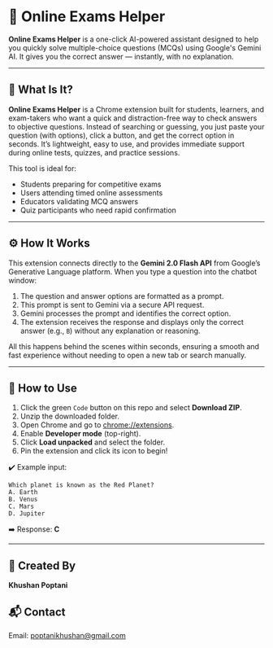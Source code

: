 <h1>📘 Online Exams Helper</h1>

<p><strong>Online Exams Helper</strong> is a one-click AI-powered assistant designed to help you quickly solve multiple-choice questions (MCQs) using Google's Gemini AI. It gives you the correct answer — instantly, with no explanation.</p>

<hr>

<h2>🧠 What Is It?</h2>

<p>
<strong>Online Exams Helper</strong> is a Chrome extension built for students, learners, and exam-takers who want a quick and distraction-free way to check answers to objective questions.
Instead of searching or guessing, you just paste your question (with options), click a button, and get the correct option in seconds.
It’s lightweight, easy to use, and provides immediate support during online tests, quizzes, and practice sessions.
</p>

<p>This tool is ideal for:</p>
<ul>
  <li>Students preparing for competitive exams</li>
  <li>Users attending timed online assessments</li>
  <li>Educators validating MCQ answers</li>
  <li>Quiz participants who need rapid confirmation</li>
</ul>

<hr>

<h2>⚙️ How It Works</h2>

<p>
This extension connects directly to the <strong>Gemini 2.0 Flash API</strong> from Google’s Generative Language platform. When you type a question into the chatbot window:
</p>

<ol>
  <li>The question and answer options are formatted as a prompt.</li>
  <li>This prompt is sent to Gemini via a secure API request.</li>
  <li>Gemini processes the prompt and identifies the correct option.</li>
  <li>The extension receives the response and displays only the correct answer (e.g., <code>B</code>) without any explanation or reasoning.</li>
</ol>

<p>
All this happens behind the scenes within seconds, ensuring a smooth and fast experience without needing to open a new tab or search manually.
</p>

<hr>

<h2>🚀 How to Use</h2>

<ol>
  <li>Click the green <code>Code</code> button on this repo and select <strong>Download ZIP</strong>.</li>
  <li>Unzip the downloaded folder.</li>
  <li>Open Chrome and go to <a href="chrome://extensions">chrome://extensions</a>.</li>
  <li>Enable <strong>Developer mode</strong> (top-right).</li>
  <li>Click <strong>Load unpacked</strong> and select the folder.</li>
  <li>Pin the extension and click its icon to begin!</li>
</ol>

<p>✔️ Example input:</p>

<pre><code>Which planet is known as the Red Planet?
A. Earth
B. Venus
C. Mars
D. Jupiter</code></pre>

<p>➡️ Response: <strong>C</strong></p>

<hr>

<h2>👤 Created By</h2>
<p><strong>Khushan Poptani</strong></p>

<h2>📬 Contact</h2>
<p>Email: <a href="mailto:poptanikhushan@gmail.com">poptanikhushan@gmail.com</a></p>
